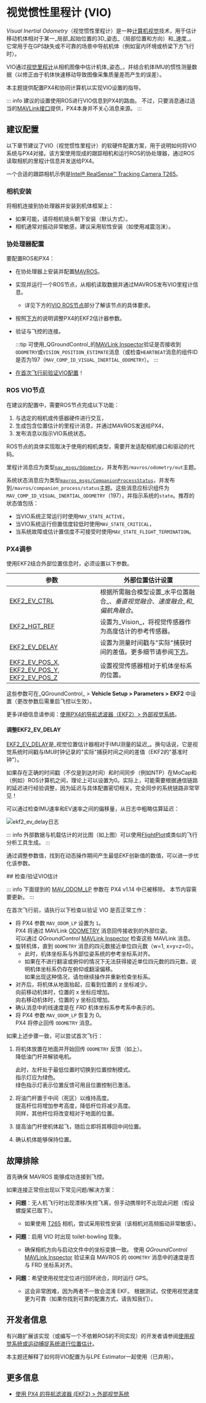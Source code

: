 # 视觉惯性里程计 (VIO)

_Visual Inertial Odometry_（视觉惯性里程计）是一种[计算机视觉](../computer_vision/index.md)技术，用于估计移动机体相对于某一_局部_起始位置的3D_姿态_（局部位置和方向）和_速度_。
它常用于在GPS缺失或不可靠的场景中导航机体（例如室内环境或桥梁下方飞行时）。

VIO通过[视觉里程计](https://en.wikipedia.org/wiki/Visual_odometry)从相机图像中估计机体_姿态_，并结合机体IMU的惯性测量数据（以修正由于机体快速移动导致图像采集质量差而产生的误差）。

本主题提供配置PX4和协同计算机以实现VIO设置的指导。

::: info
建议的设置使用ROS进行VIO信息到PX4的路由。
不过，只要消息通过适当的[MAVLink接口](../ros/external_position_estimation.md#px4-mavlink-integration)提供，PX4本身并不关心消息来源。
:::

## 建议配置

以下章节建议了VIO（视觉惯性里程计）的软硬件配置方案，用于说明如何将VIO系统与PX4对接。该方案使用现成的跟踪相机和运行ROS的协处理器，通过ROS读取相机的里程计信息并发送给PX4。

一个合适的跟踪相机示例是[Intel® RealSense™ Tracking Camera T265](../peripherals/camera_t265_vio.md)。

### 相机安装

将相机连接到协处理器并安装到机体框架上：

- 如果可能，请将相机镜头朝下安装（默认方式）。
- 相机通常对振动非常敏感，建议采用软性安装（如使用减震泡沫）。

### 协处理器配置

要配置ROS和PX4：

- 在协处理器上安装并配置[MAVROS](../ros/mavros_installation.md)。
- 实现并运行一个ROS节点，从相机读取数据并通过MAVROS发布VIO里程计信息。
  - 详见下方的[VIO ROS节点](#vio_ros_node)部分了解该节点的具体要求。
- 按照[下方](#ekf2_tuning)的说明调整PX4的EKF2估计器参数。
- 验证与飞控的连接。

  :::tip
  可使用_QGroundControl_的[MAVLink Inspector](https://docs.qgroundcontrol.com/master/en/qgc-user-guide/analyze_view/mavlink_inspector.html)验证是否接收到`ODOMETRY`或`VISION_POSITION_ESTIMATE`消息（或检查`HEARTBEAT`消息的组件ID是否为197（`MAV_COMP_ID_VISUAL_INERTIAL_ODOMETRY`）。
  :::

- [在首次飞行前验证VIO配置](#verify_estimate)！

<a id="vio_ros_node"></a>

### ROS VIO节点

在建议的配置中，需要ROS节点完成以下功能：

1. 与选定的相机或传感器硬件进行交互，
2. 生成包含位置估计的里程计消息，并通过MAVROS发送给PX4，
3. 发布消息以指示VIO系统状态。

ROS节点的具体实现取决于使用的相机类型，需要开发适配相机接口和驱动的代码。

里程计消息应为类型[`nav_msgs/Odometry`](http://docs.ros.org/en/noetic/api/nav_msgs/html/msg/Odometry.html)，并发布到`/mavros/odometry/out`主题。

系统状态消息应为类型[`mavros_msgs/CompanionProcessStatus`](https://github.com/mavlink/mavros/blob/master/mavros_msgs/msg/CompanionProcessStatus.msg)，并发布到`/mavros/companion_process/status`主题。这些消息应标识组件为`MAV_COMP_ID_VISUAL_INERTIAL_ODOMETRY`（197），并指示系统的`state`。推荐的状态值包括：

- 当VIO系统正常运行时使用`MAV_STATE_ACTIVE`，
- 当VIO系统运行但置信度较低时使用`MAV_STATE_CRITICAL`，
- 当系统故障或估计置信度不可接受时使用`MAV_STATE_FLIGHT_TERMINATION`。

<a id="ekf2_tuning"></a>

### PX4调参

使用EKF2结合外部位置信息时，必须设置以下参数。

| 参数                                                                                                                                                                                                 | 外部位置估计设置                                                                                                                         |
| ---------------------------------------------------------------------------------------------------------------------------------------------------------------------------------------------------- | ---------------------------------------------------------------------------------------------------------------------------------------- |
| [EKF2_EV_CTRL](../advanced_config/parameter_reference.md#EKF2_EV_CTRL)                                                                                                                              | 根据所需融合模型设置_水平位置融合_、_垂直视觉融合_、_速度融合_和_偏航角融合_。                                                             |
| [EKF2_HGT_REF](../advanced_config/parameter_reference.md#EKF2_HGT_REF)                                                                                                                              | 设置为_Vision_，将视觉传感器作为高度估计的参考传感器。                                                                                   |
| [EKF2_EV_DELAY](../advanced_config/parameter_reference.md#EKF2_EV_DELAY)                                                                                                                            | 设置为测量时间戳与"实际"捕获时间的差值。更多细节请参阅[下方](#tuning-EKF2_EV_DELAY)。                                                   |
| [EKF2_EV_POS_X](../advanced_config/parameter_reference.md#EKF2_EV_POS_X), [EKF2_EV_POS_Y](../advanced_config/parameter_reference.md#EKF2_EV_POS_Y), [EKF2_EV_POS_Z](../advanced_config/parameter_reference.md#EKF2_EV_POS_Z) | 设置视觉传感器相对于机体坐标系的位置。                                                                                                   |

这些参数可在_QGroundControl_ > **Vehicle Setup > Parameters > EKF2** 中设置（更改参数后需重启飞控以生效）。

更多详细信息请参阅：[使用PX4的导航滤波器（EKF2）> 外部视觉系统](../advanced_config/tuning_the_ecl_ekf.md#external-vision-system)。

<a id="tuning-EKF2_EV_DELAY"></a>

#### 调整EKF2_EV_DELAY

[EKF2_EV_DELAY](../advanced_config/parameter_reference.md#EKF2_EV_DELAY)是_视觉位置估计器相对于IMU测量的延迟_。换句话说，它是视觉系统时间戳与IMU时钟记录的"实际"捕获时间之间的差值（EKF2的"基准时钟"）。

如果存在正确的时间戳（不仅是到达时间）和时间同步（例如NTP）在MoCap和（例如）ROS计算机之间，理论上可以设置为0。实际上，可能需要根据通信链路的延迟进行经验调整，因为延迟与具体配置密切相关。完全同步的系统链路非常罕见！

可以通过检查IMU速率和EV速率之间的偏移量，从日志中粗略估算延迟：

![ekf2_ev_delay日志](../../assets/ekf2/ekf2_ev_delay_tuning.png)

::: info
外部数据与机载估计的对比图（如上图）可以使用[FlightPlot](../log/flight_log_analysis.md#flightplot)或类似的飞行分析工具生成。
:::

通过调整参数值，找到在动态操作期间产生最低EKF创新值的数值，可以进一步优化该参数。

<a id="verify_estimate"></a>## 检查/验证VIO估计

::: info
下面提到的 [MAV_ODOM_LP](../advanced_config/parameter_reference.md#MAV_ODOM_LP) 参数在 PX4 v1.14 中已被移除。
本节内容需要更新。 <!-- https://github.com/PX4/PX4-Autopilot/pull/20501#issuecomment-1993788815 -->
:::

在首次飞行前，请执行以下检查以验证 VIO 是否正常工作：

- 将 PX4 参数 `MAV_ODOM_LP` 设置为 `1`。  
  PX4 将通过 MAVLink [ODOMETRY](https://mavlink.io/en/messages/common.html#ODOMETRY) 消息回传接收到的外部位姿。  
  可以通过 _QGroundControl_ [MAVLink Inspector](https://docs.qgroundcontrol.com/master/en/qgc-user-guide/analyze_view/mavlink_inspector.html) 检查这些 MAVLink 消息。
- 旋转机体，直到 `ODOMETRY` 消息的四元数接近单位四元数（w=1, x=y=z=0）。  
  - 此时，机体坐标系与外部位姿系统的参考坐标系对齐。  
  - 如果在不进行翻滚或俯仰的情况下无法获得接近单位四元数的四元数，说明机体坐标系仍存在俯仰或翻滚偏移。  
    如果出现这种情况，请勿继续操作并重新检查坐标系。
- 对齐后，将机体从地面抬起，应看到位置的 z 坐标减少。  
  向前移动机体时，位置的 x 坐标应增加。  
  向右移动机体时，位置的 y 坐标应增加。
- 确认消息中的线速度是在 _FRD_ 机体坐标系参考系中表示的。
- 将 PX4 参数 `MAV_ODOM_LP` 恢复为 0。  
  PX4 将停止回传 `ODOMETRY` 消息。

如果上述步骤一致，可以尝试首次飞行：

1. 将机体放置在地面并开始回传 `ODOMETRY` 反馈（如上）。  
   降低油门杆并解锁电机。  

   此时，左杆处于最低位置时切换到位置控制模式。  
   指示灯应为绿色。  
   绿色指示灯表示位置反馈可用且位置控制已激活。

1. 将油门杆置于中间（死区）以维持高度。  
   提高杆位将增加参考高度，降低杆位将减少高度。  
   同样，其他杆位将改变相对于地面的位置。
1. 提高油门杆使机体起飞，随后立即将其移回中间位置。
1. 确认机体能够保持位置。

## 故障排除

首先确保 MAVROS 能够成功连接到飞控。

如果连接正常但出现以下常见问题/解决方案：

- **问题**：无人机飞行时出现漂移/失控飞离，但手动携带时不出现此问题（假设螺旋桨已取下）。

  - 如果使用 [T265](../peripherals/camera_t265_vio.md) 相机，尝试采用软性安装（该相机对高频振动非常敏感）。

- **问题**：启用 VIO 时出现 toilet-bowling 现象。

  - 确保相机方向与启动文件中的坐标变换一致。
    使用 _QGroundControl_ [MAVLink Inspector](https://docs.qgroundcontrol.com/master/en/qgc-user-guide/analyze_view/mavlink_inspector.html) 验证来自 MAVROS 的 `ODOMETRY` 消息中的速度是否与 FRD 坐标系对齐。

- **问题**：希望使用视觉定位进行回环闭合，同时运行 GPS。
  - 这会非常困难，因为两者不一致会混淆 EKF。
    根据测试，仅使用视觉速度更为可靠（如果你找到可靠的配置方式，请告知我们）。

## 开发者信息

有兴趣扩展该实现（或编写一个不依赖ROS的不同实现）的开发者请参阅[使用视觉系统或运动捕捉系统进行位置估计](../ros/external_position_estimation.md)。

本主题还解释了如何将VIO配置为与LPE Estimator一起使用（已弃用）。

## 更多信息

- [使用 PX4 的导航滤波器 (EKF2) > 外部视觉系统](../advanced_config/tuning_the_ecl_ekf.md#external-vision-system)